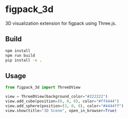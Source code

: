 # figpack_3d

3D visualization extension for figpack using Three.js.

## Build

```bash
npm install
npm run build
pip install -e .
```

## Usage

```python
from figpack_3d import ThreeDView

view = ThreeDView(background_color="#222222")
view.add_cube(position=(0, 0, 0), color="#ff4444")
view.add_sphere(position=(3, 0, 0), color="#4444ff")
view.show(title="3D Scene", open_in_browser=True)

